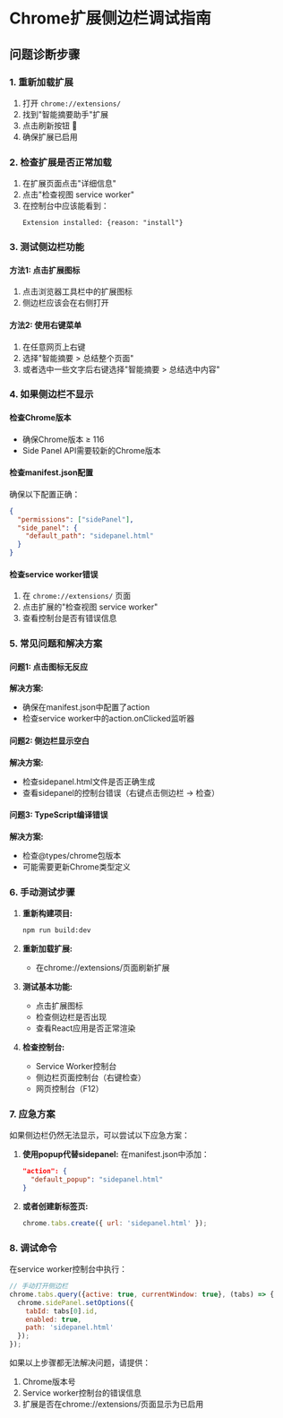 # Chrome扩展侧边栏调试指南

## 问题诊断步骤

### 1. 重新加载扩展

1. 打开 `chrome://extensions/`
2. 找到"智能摘要助手"扩展
3. 点击刷新按钮 🔄
4. 确保扩展已启用

### 2. 检查扩展是否正常加载

1. 在扩展页面点击"详细信息"
2. 点击"检查视图 service worker"
3. 在控制台中应该能看到：
   ```
   Extension installed: {reason: "install"}
   ```

### 3. 测试侧边栏功能

#### 方法1: 点击扩展图标
1. 点击浏览器工具栏中的扩展图标
2. 侧边栏应该会在右侧打开

#### 方法2: 使用右键菜单
1. 在任意网页上右键
2. 选择"智能摘要 > 总结整个页面"
3. 或者选中一些文字后右键选择"智能摘要 > 总结选中内容"

### 4. 如果侧边栏不显示

#### 检查Chrome版本
- 确保Chrome版本 ≥ 116
- Side Panel API需要较新的Chrome版本

#### 检查manifest.json配置
确保以下配置正确：
```json
{
  "permissions": ["sidePanel"],
  "side_panel": {
    "default_path": "sidepanel.html"
  }
}
```

#### 检查service worker错误
1. 在 `chrome://extensions/` 页面
2. 点击扩展的"检查视图 service worker"
3. 查看控制台是否有错误信息

### 5. 常见问题和解决方案

#### 问题1: 点击图标无反应
**解决方案:**
- 确保在manifest.json中配置了action
- 检查service worker中的action.onClicked监听器

#### 问题2: 侧边栏显示空白
**解决方案:**
- 检查sidepanel.html文件是否正确生成
- 查看sidepanel的控制台错误（右键点击侧边栏 → 检查）

#### 问题3: TypeScript编译错误
**解决方案:**
- 检查@types/chrome包版本
- 可能需要更新Chrome类型定义

### 6. 手动测试步骤

1. **重新构建项目:**
   ```bash
   npm run build:dev
   ```

2. **重新加载扩展:**
   - 在chrome://extensions/页面刷新扩展

3. **测试基本功能:**
   - 点击扩展图标
   - 检查侧边栏是否出现
   - 查看React应用是否正常渲染

4. **检查控制台:**
   - Service Worker控制台
   - 侧边栏页面控制台（右键检查）
   - 网页控制台（F12）

### 7. 应急方案

如果侧边栏仍然无法显示，可以尝试以下应急方案：

1. **使用popup代替sidepanel:**
   在manifest.json中添加：
   ```json
   "action": {
     "default_popup": "sidepanel.html"
   }
   ```

2. **或者创建新标签页:**
   ```javascript
   chrome.tabs.create({ url: 'sidepanel.html' });
   ```

### 8. 调试命令

在service worker控制台中执行：
```javascript
// 手动打开侧边栏
chrome.tabs.query({active: true, currentWindow: true}, (tabs) => {
  chrome.sidePanel.setOptions({
    tabId: tabs[0].id,
    enabled: true,
    path: 'sidepanel.html'
  });
});
```

如果以上步骤都无法解决问题，请提供：
1. Chrome版本号
2. Service worker控制台的错误信息
3. 扩展是否在chrome://extensions/页面显示为已启用